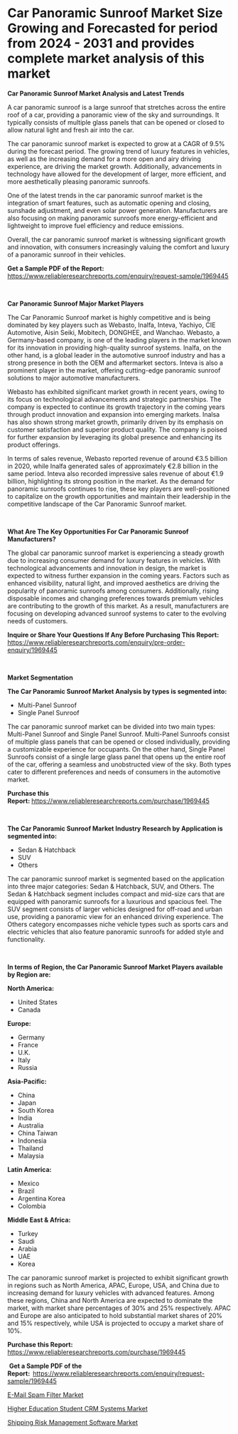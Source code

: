 <p><h1>Car Panoramic Sunroof Market Size Growing and Forecasted for period from 2024 - 2031 and provides complete market analysis of this market</h1></p><p><strong>Car Panoramic Sunroof Market Analysis and Latest Trends</strong></p>
<p><p>A car panoramic sunroof is a large sunroof that stretches across the entire roof of a car, providing a panoramic view of the sky and surroundings. It typically consists of multiple glass panels that can be opened or closed to allow natural light and fresh air into the car.</p><p>The car panoramic sunroof market is expected to grow at a CAGR of 9.5% during the forecast period. The growing trend of luxury features in vehicles, as well as the increasing demand for a more open and airy driving experience, are driving the market growth. Additionally, advancements in technology have allowed for the development of larger, more efficient, and more aesthetically pleasing panoramic sunroofs.</p><p>One of the latest trends in the car panoramic sunroof market is the integration of smart features, such as automatic opening and closing, sunshade adjustment, and even solar power generation. Manufacturers are also focusing on making panoramic sunroofs more energy-efficient and lightweight to improve fuel efficiency and reduce emissions.</p><p>Overall, the car panoramic sunroof market is witnessing significant growth and innovation, with consumers increasingly valuing the comfort and luxury of a panoramic sunroof in their vehicles.</p></p>
<p><strong>Get a Sample PDF of the Report:&nbsp;</strong> <a href="https://www.reliableresearchreports.com/enquiry/request-sample/1969445">https://www.reliableresearchreports.com/enquiry/request-sample/1969445</a></p>
<p>&nbsp;</p>
<p><strong>Car Panoramic Sunroof Major Market Players</strong></p>
<p><p>The Car Panoramic Sunroof market is highly competitive and is being dominated by key players such as Webasto, Inalfa, Inteva, Yachiyo, CIE Automotive, Aisin Seiki, Mobitech, DONGHEE, and Wanchao. Webasto, a Germany-based company, is one of the leading players in the market known for its innovation in providing high-quality sunroof systems. Inalfa, on the other hand, is a global leader in the automotive sunroof industry and has a strong presence in both the OEM and aftermarket sectors. Inteva is also a prominent player in the market, offering cutting-edge panoramic sunroof solutions to major automotive manufacturers.</p><p>Webasto has exhibited significant market growth in recent years, owing to its focus on technological advancements and strategic partnerships. The company is expected to continue its growth trajectory in the coming years through product innovation and expansion into emerging markets. Inalsa has also shown strong market growth, primarily driven by its emphasis on customer satisfaction and superior product quality. The company is poised for further expansion by leveraging its global presence and enhancing its product offerings.</p><p>In terms of sales revenue, Webasto reported revenue of around €3.5 billion in 2020, while Inalfa generated sales of approximately €2.8 billion in the same period. Inteva also recorded impressive sales revenue of about €1.9 billion, highlighting its strong position in the market. As the demand for panoramic sunroofs continues to rise, these key players are well-positioned to capitalize on the growth opportunities and maintain their leadership in the competitive landscape of the Car Panoramic Sunroof market.</p></p>
<p>&nbsp;</p>
<p><strong>What Are The Key Opportunities For Car Panoramic Sunroof Manufacturers?</strong></p>
<p><p>The global car panoramic sunroof market is experiencing a steady growth due to increasing consumer demand for luxury features in vehicles. With technological advancements and innovation in design, the market is expected to witness further expansion in the coming years. Factors such as enhanced visibility, natural light, and improved aesthetics are driving the popularity of panoramic sunroofs among consumers. Additionally, rising disposable incomes and changing preferences towards premium vehicles are contributing to the growth of this market. As a result, manufacturers are focusing on developing advanced sunroof systems to cater to the evolving needs of customers.</p></p>
<p><strong>Inquire or Share Your Questions If Any Before Purchasing This Report:</strong> <a href="https://www.reliableresearchreports.com/enquiry/pre-order-enquiry/1969445">https://www.reliableresearchreports.com/enquiry/pre-order-enquiry/1969445</a></p>
<p>&nbsp;</p>
<p><strong>Market Segmentation</strong></p>
<p><strong>The Car Panoramic Sunroof Market Analysis by types is segmented into:</strong></p>
<p><ul><li>Multi-Panel Sunroof</li><li>Single Panel Sunroof</li></ul></p>
<p><p>The car panoramic sunroof market can be divided into two main types: Multi-Panel Sunroof and Single Panel Sunroof. Multi-Panel Sunroofs consist of multiple glass panels that can be opened or closed individually, providing a customizable experience for occupants. On the other hand, Single Panel Sunroofs consist of a single large glass panel that opens up the entire roof of the car, offering a seamless and unobstructed view of the sky. Both types cater to different preferences and needs of consumers in the automotive market.</p></p>
<p><strong>Purchase this Report:&nbsp;</strong><a href="https://www.reliableresearchreports.com/purchase/1969445">https://www.reliableresearchreports.com/purchase/1969445</a></p>
<p>&nbsp;</p>
<p><strong>The Car Panoramic Sunroof Market Industry Research by Application is segmented into:</strong></p>
<p><ul><li>Sedan & Hatchback</li><li>SUV</li><li>Others</li></ul></p>
<p><p>The car panoramic sunroof market is segmented based on the application into three major categories: Sedan & Hatchback, SUV, and Others. The Sedan & Hatchback segment includes compact and mid-size cars that are equipped with panoramic sunroofs for a luxurious and spacious feel. The SUV segment consists of larger vehicles designed for off-road and urban use, providing a panoramic view for an enhanced driving experience. The Others category encompasses niche vehicle types such as sports cars and electric vehicles that also feature panoramic sunroofs for added style and functionality.</p></p>
<p>&nbsp;</p>
<p><strong>In terms of Region, the Car Panoramic Sunroof Market Players available by Region are:</strong></p>
<p>
    <p> <strong> North America: </strong>
        <ul>
            <li>United States</li>
            <li>Canada</li>
        </ul>
        </p> 
    <p> <strong> Europe: </strong>
        <ul>
            <li>Germany</li>
            <li>France</li>
            <li>U.K.</li>
            <li>Italy</li>
            <li>Russia</li>
        </ul>
        </p> 
    <p> <strong> Asia-Pacific: </strong>
        <ul>
            <li>China</li>
            <li>Japan</li>
            <li>South Korea</li>
            <li>India</li>
            <li>Australia</li>
            <li>China Taiwan</li>
            <li>Indonesia</li>
            <li>Thailand</li>
            <li>Malaysia</li>
        </ul>
        </p> 
    <p> <strong> Latin America: </strong>
        <ul>
            <li>Mexico</li>
            <li>Brazil</li>
            <li>Argentina Korea</li>
            <li>Colombia</li>
        </ul>
        </p> 
    <p> <strong> Middle East & Africa: </strong>
        <ul>
            <li>Turkey</li>
            <li>Saudi</li>
            <li>Arabia</li>
            <li>UAE</li>
            <li>Korea</li>
        </ul>
    </p>
    </p>
<p><p>The car panoramic sunroof market is projected to exhibit significant growth in regions such as North America, APAC, Europe, USA, and China due to increasing demand for luxury vehicles with advanced features. Among these regions, China and North America are expected to dominate the market, with market share percentages of 30% and 25% respectively. APAC and Europe are also anticipated to hold substantial market shares of 20% and 15% respectively, while USA is projected to occupy a market share of 10%.</p></p>
<p><strong>Purchase this Report: </strong><a href="https://www.reliableresearchreports.com/purchase/1969445">https://www.reliableresearchreports.com/purchase/1969445</a></p>
<p>&nbsp;<strong>Get a Sample PDF of the Report:&nbsp;&nbsp;</strong><a href="https://www.reliableresearchreports.com/enquiry/request-sample/1969445">https://www.reliableresearchreports.com/enquiry/request-sample/1969445</a></p>
<p><strong></strong></p>
<p><p><a href="https://view.publitas.com/reportprime-1/e-mail-spam-filter-market-analysis-examines-its-scope-on-growth-opportunities-and-forecasted-trends-spanning-from-2023-to-2030/">E-Mail Spam Filter Market</a></p><p><a href="https://view.publitas.com/reportprime-1/higher-education-student-crm-systems-market-size-growth-outlook-from-2023-to-2030-projecting-at-markets-trends-analysis-by-application-regional-outlook-and-revenue/">Higher Education Student CRM Systems Market</a></p><p><a href="https://view.publitas.com/reportprime-1/shipping-risk-management-software-market-research-report-provides-thorough-industry-overview-which-offers-an-in-depth-analysis-of-product-trends-and-new-market-divisions/">Shipping Risk Management Software Market</a></p></p>